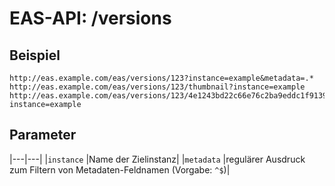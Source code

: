 #  EAS-API: /versions

##  Beispiel

~~~
http://eas.example.com/eas/versions/123?instance=example&metadata=.*
http://eas.example.com/eas/versions/123/thumbnail?instance=example
http://eas.example.com/eas/versions/123/4e1243bd22c66e76c2ba9eddc1f91394e57f9f83?instance=example
~~~


##  Parameter


|---|---|
|`instance`          |Name der Zielinstanz|
|`metadata`          |regulärer Ausdruck zum Filtern von Metadaten-Feldnamen (Vorgabe: `^$`)|



